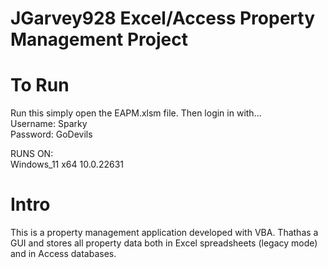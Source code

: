 # JGarvey928 Excel/Access Property Management Project

# To Run
Run this simply open the EAPM.xlsm file. Then login in with...  
    Username: Sparky  
    Password: GoDevils

RUNS ON:   
Windows_11 x64 10.0.22631  

# Intro

This is a property management application developed with VBA. Thathas a GUI and stores all property data both in Excel spreadsheets (legacy mode) and in Access databases.